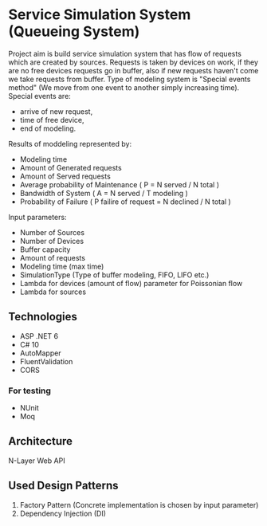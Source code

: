 # Service Simulation System (Queueing System)

Project aim is build service simulation system that has flow of requests which are created by sources. Requests is taken by devices on work, if they are no free devices requests go in buffer, also if new requests haven't come we take requests from buffer.
Type of modeling system is "Special events method" (We move from one event to another simply increasing time).
Special events are: 
* arrive of new request, 
* time of free device,
* end of modeling.

Results of moddeling represented by:
* Modeling time
* Amount of Generated requests
* Amount of Served requests
* Average probability of Maintenance ( P = N served / N total )
* Bandwidth of System ( A = N served / T modeling )
* Probability of Failure ( P failire of request = N declined / N total )

Input parameters:
* Number of Sources
* Number of Devices
* Buffer capacity
* Amount of requests
* Modeling time (max time)
* SimulationType (Type of buffer modeling, FIFO, LIFO etc.)
* Lambda for devices (amount of flow) parameter for Poissonian flow
* Lambda for sources

## Technologies
- ASP .NET 6
- C# 10
- AutoMapper
- FluentValidation
- CORS
### For testing
- NUnit
- Moq

## Architecture 
N-Layer Web API

## Used Design Patterns
1. Factory Pattern (Concrete implementation is chosen by input parameter)
2. Dependency Injection (DI)
